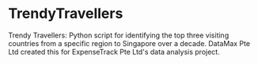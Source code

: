 # TrendyTravellers
Trendy Travellers: Python script for identifying the top three visiting countries from a specific region to Singapore over a decade. DataMax Pte Ltd created this for ExpenseTrack Pte Ltd's data analysis project.
